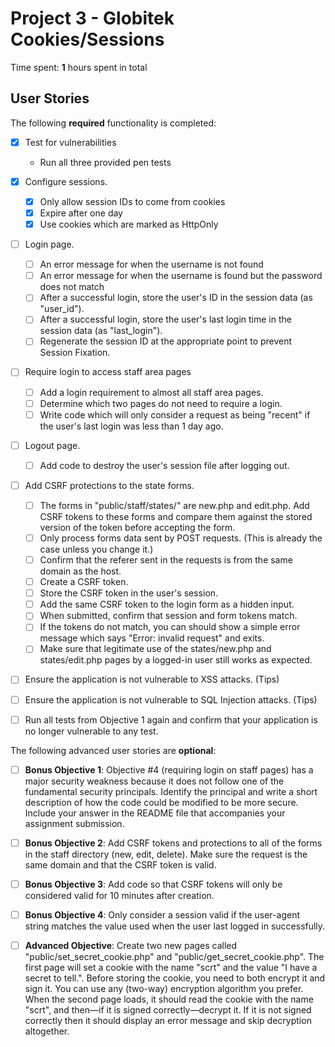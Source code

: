 # Project 3 - Globitek Cookies/Sessions

Time spent: **1** hours spent in total

## User Stories

The following **required** functionality is completed:

- [x] Test for vulnerabilities
  - Run all three provided pen tests

- [x] Configure sessions.
  - [x] Only allow session IDs to come from cookies
  - [x] Expire after one day
  - [x] Use cookies which are marked as HttpOnly
- [ ] Login page.
  - [ ] An error message for when the username is not found
  - [ ] An error message for when the username is found but the password does not match
  - [ ] After a successful login, store the user's ID in the session data (as "user_id").
  - [ ] After a successful login, store the user's last login time in the session data (as "last_login").
  - [ ] Regenerate the session ID at the appropriate point to prevent Session Fixation.
- [ ] Require login to access staff area pages
  - [ ] Add a login requirement to almost all staff area pages. 
  - [ ] Determine which two pages do not need to require a login.
  - [ ] Write code which will only consider a request as being "recent" if the user's last login was less than 1 day ago.
- [ ] Logout page.
  - [ ]  Add code to destroy the user's session file after logging out.
- [ ] Add CSRF protections to the state forms.
  - [ ] The forms in "public/staff/states/" are new.php and edit.php. Add CSRF tokens to these forms and compare them against the stored version of the token before accepting the form.
  - [ ] Only process forms data sent by POST requests. (This is already the case unless you change it.)
  - [ ] Confirm that the referer sent in the requests is from the same domain as the host.
  - [ ] Create a CSRF token.
  - [ ] Store the CSRF token in the user's session.
  - [ ] Add the same CSRF token to the login form as a hidden input.
  - [ ] When submitted, confirm that session and form tokens match.
  - [ ] If the tokens do not match, you can should show a simple error message which says "Error: invalid request" and exits.
  - [ ] Make sure that legitimate use of the states/new.php and states/edit.php pages by a logged-in user still works as expected.
- [ ] Ensure the application is not vulnerable to XSS attacks. (Tips)

- [ ] Ensure the application is not vulnerable to SQL Injection attacks. (Tips)

- [ ] Run all tests from Objective 1 again and confirm that your application is no longer vulnerable to any test.

The following advanced user stories are **optional**:

- [ ] **Bonus Objective 1**: Objective #4 (requiring login on staff pages) has a major security weakness because it does not follow one of the fundamental security principals. Identify the principal and write a short description of how the code could be modified to be more secure. Include your answer in the README file that accompanies your assignment submission.

- [ ] **Bonus Objective 2**: Add CSRF tokens and protections to all of the forms in the staff directory (new, edit, delete). Make sure the request is the same domain and that the CSRF token is valid.

- [ ] **Bonus Objective 3**: Add code so that CSRF tokens will only be considered valid for 10 minutes after creation.

- [ ] **Bonus Objective 4**: Only consider a session valid if the user-agent string matches the value used when the user last logged in successfully.

- [ ] **Advanced Objective**: Create two new pages called "public/set\_secret\_cookie.php" and "public/get\_secret\_cookie.php". The first page will set a cookie with the name "scrt" and the value "I have a secret to tell.". Before storing the cookie, you need to both encrypt it and sign it. You can use any (two-way) encryption algorithm you prefer. When the second page loads, it should read the cookie with the name "scrt", and then—if it is signed correctly—decrypt it. If it is not signed correctly then it should display an error message and skip decryption altogether.

